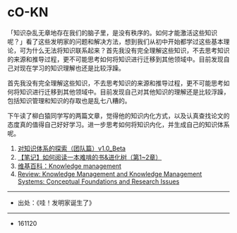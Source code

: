 # cO-KN



「知识杂乱无章地存在我们的脑子里，是没有秩序的。如何才能激活这些知识呢？」看了这些发明家的问题和解决方法，想到我们从初中开始都学过这些基本理论，可为什么无法将知识联系起来？首先我没有完全理解这些知识，不去思考知识的来源和推导过程，更不可能思考如何将知识进行迁移到其他领域中。目前发现自己对现在学习的知识理解也还是比较浮躁。


首先我没有完全理解这些知识，不去思考知识的来源和推导过程，更不可能思考如何将知识进行迁移到其他领域中。目前发现自己对其他知识的理解还是比较浮躁，包括知识管理和知识的存取也是乱七八糟的。

下午读了柳白猿同学写的两篇文章，觉得他的知识内化方式，以及认真查找论文的态度真的值得自己好好学习。进一步思考如何将知识内化，并生成自己的知识体系呢。


1. [对知识体系的探索（团队篇）v1.0_Beta](http://mp.weixin.qq.com/s?src=3&timestamp=1479794582&ver=1&signature=skf2YcU2DFlPy5ELEizIhbVYYL9pmpdrCv2hzqjyuXzbz5HZlvd0SpoG8ukAzTBE3lbQA4j95t69W1TWngP81xIrTLkyzA-6bBN6N5yBe48Lho4aovk9bBL*hahZFZzbLQ5iEyOVo6pSfPfzXN1id3tAf4Uii9jax2BmExDIuNM=)
2. [【笔记】如何阅读一本难啃的书&进化树（第1~2章）](http://mp.weixin.qq.com/s?src=3&timestamp=1479794582&ver=1&signature=skf2YcU2DFlPy5ELEizIhbVYYL9pmpdrCv2hzqjyuXwtJ*a*qOS3EE*vLPI8zXixqzhdYqzYf1lD7ROtncp9hmvppSes75zo6BBYAqODo5IMuyhAi5CFer5bsNoeBJqmeZLdTfE2bAvL8VSeJRm6ZCbxCIs-MzvQ*4UevI08uWA=)
3. [维基百科：Knowledge management](https://en.wikipedia.org/wiki/Knowledge_management)
4. [Review: Knowledge Management and Knowledge Management Systems: Conceptual Foundations and Research Issues](http://www.jstor.org/stable/3250961?seq=1#page_scan_tab_contents)

---

- 出处：《哇！发明家诞生了》

---

- 161120
